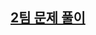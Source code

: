 ## [2팀 문제 풀이](https://colab.research.google.com/drive/1KJOoAdZo69fY4vSYJEoeAQdF7vPe0YDQ?usp=sharing)
